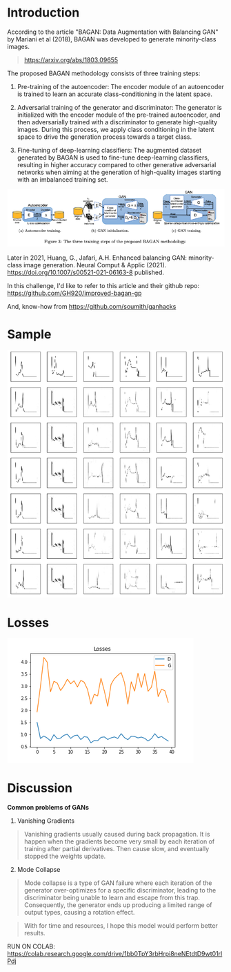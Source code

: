 # Introduction
According to the article "BAGAN: Data Augmentation with Balancing GAN" by Mariani et al (2018), BAGAN was developed to generate minority-class images.

> https://arxiv.org/abs/1803.09655

The proposed BAGAN methodology consists of three training steps: 

1. Pre-training of the autoencoder: The encoder module of an autoencoder is trained to learn an accurate class-conditioning in the latent space.

2. Adversarial training of the generator and discriminator: The generator is initialized with the encoder module of the pre-trained autoencoder, and then adversarially trained with a discriminator to generate high-quality images. During this process, we apply class conditioning in the latent space to drive the generation process towards a target class.

3. Fine-tuning of deep-learning classifiers: The augmented dataset generated by BAGAN is used to fine-tune deep-learning classifiers, resulting in higher accuracy compared to other generative adversarial networks when aiming at the generation of high-quality images starting with an imbalanced training set.

![alt text](./bagan_model_from_the_article.png)

Later in 2021, Huang, G., Jafari, A.H. Enhanced balancing GAN: minority-class image generation. Neural Comput & Applic (2021). https://doi.org/10.1007/s00521-021-06163-8 published.

In this challenge, I'd like to refer to this article and their github repo: https://github.com/GH920/improved-bagan-gp

And, know-how from https://github.com/soumith/ganhacks

# Sample
![alt text](./sample.png)

# Losses
![alt text](./ecg_loss_plot.png)

# Discussion

**Common problems of GANs**

1.   Vanishing Gradients
> Vanishing gradients usually caused during back propagation. It is happen when the gradients become very small by each iteration of training after partial derivatives. Then cause slow, and eventually stopped the weights update.

2.   Mode Collapse
> Mode collapse is a type of GAN failure where each iteration of the generator over-optimizes for a specific discriminator, leading to the discriminator being unable to learn and escape from this trap. Consequently, the generator ends up producing a limited range of output types, causing a rotation effect.

> With for time and resources, I hope this model would perform better results.


RUN ON COLAB: https://colab.research.google.com/drive/1bb0TpY3rbHrpi8neNEtdtD9wt01rlPdj
